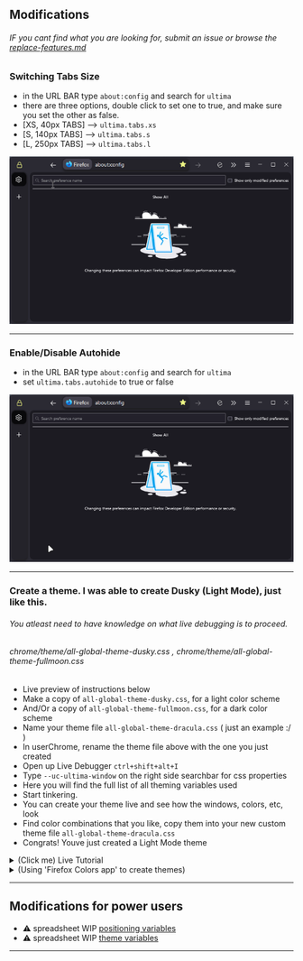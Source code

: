 ## Modifications

###### IF you cant find what you are looking for, submit an issue or browse the [replace-features.md](replace-features.md)

### Switching Tabs Size

- in the URL BAR type `about:config` and search for `ultima`
- there are three options, double click to set one to true, and make sure you set the other as false.
- [XS, 40px TABS] --> `ultima.tabs.xs`
- [S, 140px TABS] --> `ultima.tabs.s`
- [L, 250px TABS] --> `ultima.tabs.l`

![tabsizechange](preview/tabsizechange.gif)

---

### Enable/Disable Autohide

- in the URL BAR type `about:config` and search for `ultima`
- set `ultima.tabs.autohide` to true or false

![tabsize](preview/autohideon.gif)

---

### Create a theme. I was able to create Dusky (Light Mode), just like this.
###### You atleast need to have knowledge on what live debugging is to proceed.
###### chrome/theme/all-global-theme-dusky.css , chrome/theme/all-global-theme-fullmoon.css

- Live preview of instructions below
- Make a copy of `all-global-theme-dusky.css`, for a light color scheme
- And/Or a copy of `all-global-theme-fullmoon.css`, for a dark color scheme
- Name your theme file `all-global-theme-dracula.css` ( just an example :/ )
- In userChrome, rename the theme file above with the one you just created
- Open up Live Debugger `ctrl+shift+alt+I`
- Type `--uc-ultima-window` on the right side searchbar for css properties
- Here you will find the full list of all theming variables used
- Start tinkering.
- You can create your theme live and see how the windows, colors, etc, look
- Find color combinations that you like, copy them into your new custom theme file `all-global-theme-dracula.css`
- Congrats! Youve just created a Light Mode theme

<details>
  <summary>(Click me) Live Tutorial</summary>

![tabsizechange](preview/createtheme.gif)
![tabsize](preview/createthemelive.gif)
</details>

<details>
  <summary>(Using 'Firefox Colors app' to create themes)</summary>

###### Did this in 2 minutes, just showing that it is definitely possible.
![Screenshot_1](https://github.com/soulhotel/FF-CSS-ULTIMA/assets/155501797/50ede808-227d-4ef0-b49b-692c8cf70b64)
</details>

---

## Modifications for power users

- :warning: spreadsheet WIP [positioning variables](var-pos.html)
- :warning: spreadsheet WIP [theme variables](var-pos.html)

---
